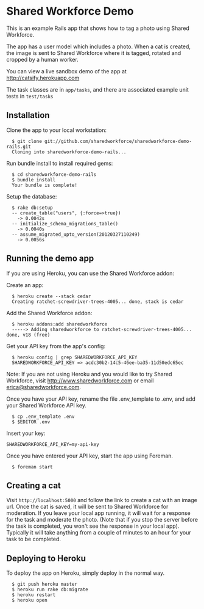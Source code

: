 # Shared Workforce Demo

This is an example Rails app that shows how to tag a photo using Shared Workforce.

The app has a user model which includes a photo. When a cat is created, the image is sent to Shared Workforce where it is tagged, rotated and cropped by a human worker.

You can view a live sandbox demo of the app at http://catsify.herokuapp.com

The task classes are in `app/tasks`, and there are associated example unit tests in `test/tasks`

## Installation

Clone the app to your local workstation:

```term
  $ git clone git://github.com/sharedworkforce/sharedworkforce-demo-rails.git
  Cloning into sharedworkforce-demo-rails...
```

Run bundle install to install required gems:

```term
  $ cd sharedworkforce-demo-rails
  $ bundle install
  Your bundle is complete!
```

Setup the database:

```term
  $ rake db:setup
  -- create_table("users", {:force=>true})
    -> 0.0042s
  -- initialize_schema_migrations_table()
    -> 0.0040s
  -- assume_migrated_upto_version(20120327110249)
    -> 0.0056s
```

## Running the demo app

If you are using Heroku, you can use the Shared Workforce addon:

Create an app:

```term
  $ heroku create --stack cedar
  Creating ratchet-screwdriver-trees-4005... done, stack is cedar
```

Add the Shared Workforce addon:

```term
  $ heroku addons:add sharedworkforce
  -----> Adding sharedworkforce to ratchet-screwdriver-trees-4005... done, v18 (free)
```

Get your API key from the app's config:

```term
  $ heroku config | grep SHAREDWORKFORCE_API_KEY
  SHAREDWORKFORCE_API_KEY => acdc30b2-14c5-46ee-ba35-11d50edc65ec
```

Note: If you are not using Heroku and you would like to try Shared Workforce, visit http://www.sharedworkforce.com or email erica@sharedworkforce.com.

Once you have your API key, rename the file .env_template to .env, and add your Shared Workforce API key.

```term
  $ cp .env_template .env
  $ $EDITOR .env
```

Insert your key:

```
SHAREDWORKFORCE_API_KEY=my-api-key
```

Once you have entered your API key, start the app using Foreman.

```term
  $ foreman start
```

## Creating a cat

Visit `http://localhost:5000` and follow the link to create a cat with an image url. Once the cat is saved, it will be sent to Shared Workforce for moderation. If you leave your local app running, it will wait for a response for the task and moderate the photo. (Note that if you stop the server before the task is completed, you won't see the response in your local app). Typically it will take anything from a couple of minutes to an hour for your task to be completed.

## Deploying to Heroku

To deploy the app on Heroku, simply deploy in the normal way.

```term
  $ git push heroku master
  $ heroku run rake db:migrate
  $ heroku restart
  $ heroku open
```